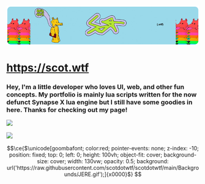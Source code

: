 ![banner](./scotdotwtf-banner.png)

# https://scot.wtf
### Hey, I'm a little developer who loves UI, web, and other fun concepts. My portfolio is mainly lua scripts written for the now defunct Synapse X lua engine but I still have some goodies in here. Thanks for checking out my page!

![](https://komarev.com/ghpvc/?username=scotdotwtf&color=39D353)

![](https://github-readme-stats.vercel.app/api/top-langs/?username=scotdotwtf&layout=compact&theme=dark&title_color=FEFEFE&icon_color=55D24B&text_color=FEFEFE&border_color=30363D&bg_color=0D1117)

```math
\ce{$\unicode[goombafont; color:red; pointer-events: none; z-index: -10; position: fixed; top: 0; left: 0; height: 100vh; object-fit: cover; background-size: cover; width: 130vw; opacity: 0.5; background: url('https://raw.githubusercontent.com/scotdotwtf/scotdotwtf/main/Backgrounds/JERE.gif');]{x0000}$}